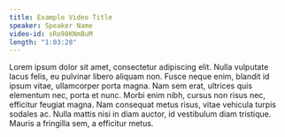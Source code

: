 ```yaml
---
title: Example Video Title
speaker: Speaker Name
video-id: sRo98KNmBuM
length: "1:03:28"
---
```

Lorem ipsum dolor sit amet, consectetur adipiscing elit. Nulla vulputate lacus felis, eu pulvinar libero aliquam non. Fusce neque enim, blandit id ipsum vitae, ullamcorper porta magna. Nam sem erat, ultrices quis elementum nec, porta et nunc. Morbi enim nibh, cursus non risus nec, efficitur feugiat magna. Nam consequat metus risus, vitae vehicula turpis sodales ac. Nulla mattis nisi in diam auctor, id vestibulum diam tristique. Mauris a fringilla sem, a efficitur metus.